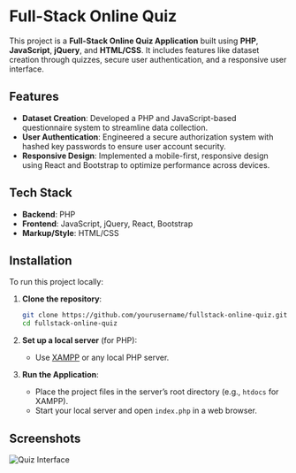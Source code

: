 # Full-Stack Online Quiz

This project is a **Full-Stack Online Quiz Application** built using **PHP**, **JavaScript**, **jQuery**, and **HTML/CSS**. It includes features like dataset creation through quizzes, secure user authentication, and a responsive user interface.

## Features

- **Dataset Creation**: Developed a PHP and JavaScript-based questionnaire system to streamline data collection.
- **User Authentication**: Engineered a secure authorization system with hashed key passwords to ensure user account security.
- **Responsive Design**: Implemented a mobile-first, responsive design using React and Bootstrap to optimize performance across devices.

## Tech Stack

- **Backend**: PHP
- **Frontend**: JavaScript, jQuery, React, Bootstrap
- **Markup/Style**: HTML/CSS

## Installation

To run this project locally:

1. **Clone the repository**:
    ```bash
    git clone https://github.com/yourusername/fullstack-online-quiz.git
    cd fullstack-online-quiz
    ```

2. **Set up a local server** (for PHP):
    - Use [XAMPP](https://www.apachefriends.org/index.html) or any local PHP server.

3. **Run the Application**:
    - Place the project files in the server’s root directory (e.g., `htdocs` for XAMPP).
    - Start your local server and open `index.php` in a web browser.

## Screenshots

![Quiz Interface]([https://github.com/yourusername/fullstack-online-quiz/blob/main/images/quiz_interface.png](https://github.com/howardhe02/Dataset-Creation-Quiz/blob/master/PHP.png))

